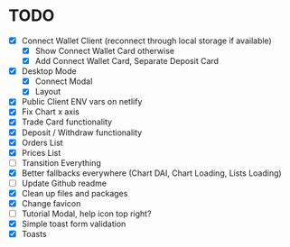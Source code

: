 # TODO

- [x] Connect Wallet Client (reconnect through local storage if available)
  - [x] Show Connect Wallet Card otherwise
  - [x] Add Connect Wallet Card, Separate Deposit Card
- [x] Desktop Mode
  - [x] Connect Modal
  - [x] Layout
- [x] Public Client ENV vars on netlify
- [x] Fix Chart x axis
- [x] Trade Card functionality
- [x] Deposit / Withdraw functionality
- [x] Orders List
- [x] Prices List
- [ ] Transition Everything
- [x] Better fallbacks everywhere (Chart DAI, Chart Loading, Lists Loading)
- [ ] Update Github readme
- [x] Clean up files and packages
- [x] Change favicon
- [ ] Tutorial Modal, help icon top right?
- [x] Simple toast form validation
- [x] Toasts
